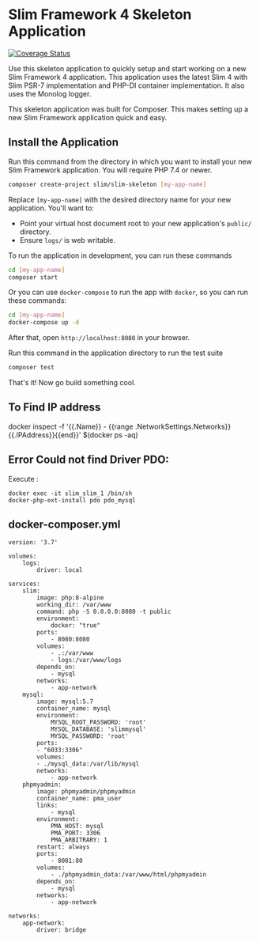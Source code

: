 # Slim Framework 4 Skeleton Application

[![Coverage Status](https://coveralls.io/repos/github/slimphp/Slim-Skeleton/badge.svg?branch=master)](https://coveralls.io/github/slimphp/Slim-Skeleton?branch=master)

Use this skeleton application to quickly setup and start working on a new Slim Framework 4 application. This application uses the latest Slim 4 with Slim PSR-7 implementation and PHP-DI container implementation. It also uses the Monolog logger.

This skeleton application was built for Composer. This makes setting up a new Slim Framework application quick and easy.

## Install the Application

Run this command from the directory in which you want to install your new Slim Framework application. You will require PHP 7.4 or newer.

```bash
composer create-project slim/slim-skeleton [my-app-name]
```

Replace `[my-app-name]` with the desired directory name for your new application. You'll want to:

* Point your virtual host document root to your new application's `public/` directory.
* Ensure `logs/` is web writable.

To run the application in development, you can run these commands 

```bash
cd [my-app-name]
composer start
```

Or you can use `docker-compose` to run the app with `docker`, so you can run these commands:
```bash
cd [my-app-name]
docker-compose up -d
```
After that, open `http://localhost:8080` in your browser.

Run this command in the application directory to run the test suite

```bash
composer test
```

That's it! Now go build something cool.


## To Find IP address

docker inspect -f '{{.Name}} - {{range .NetworkSettings.Networks}}{{.IPAddress}}{{end}}' $(docker ps -aq)

## Error Could not find Driver PDO:
Execute :
````
docker exec -it slim_slim_1 /bin/sh
docker-php-ext-install pdo pdo_mysql
````

## docker-composer.yml

````
version: '3.7'

volumes:
    logs:
        driver: local

services:
    slim:
        image: php:8-alpine
        working_dir: /var/www
        command: php -S 0.0.0.0:8080 -t public
        environment:
            docker: "true"
        ports:
            - 8080:8080
        volumes:
            - .:/var/www
            - logs:/var/www/logs
        depends_on:
            - mysql
        networks:
            - app-network
    mysql:
        image: mysql:5.7
        container_name: mysql
        environment:
            MYSQL_ROOT_PASSWORD: 'root'
            MYSQL_DATABASE: 'slimmysql'
            MYSQL_PASSWORD: 'root'
        ports:
        - "6033:3306"
        volumes: 
        - ./mysql_data:/var/lib/mysql
        networks:
            - app-network
    phpmyadmin:
        image: phpmyadmin/phpmyadmin
        container_name: pma_user
        links:
            - mysql
        environment:
            PMA_HOST: mysql
            PMA_PORT: 3306
            PMA_ARBITRARY: 1
        restart: always
        ports:
            - 8081:80
        volumes:
            - ./phpmyadmin_data:/var/www/html/phpmyadmin
        depends_on:
            - mysql
        networks:
            - app-network

networks:
    app-network:
        driver: bridge


````